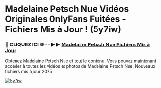 # Madelaine Petsch Nue Vidéos Originales 0nlyFans Fuitées - Fichiers Mis à Jour ! (5y7iw)

<h3>🔴 CLIQUEZ ICI 🌐==►► <a href="https://tinyurl.com/2pmr4ezf" rel="nofollow">Madelaine Petsch Nue Fichiers Mis à Jour</a></h3>

Obtenez Madelaine Petsch Nue et tout le contenu. Vous pouvez maintenant accéder à toutes les vidéos et photos de Madelaine Petsch Nue. Nouveaux fichiers mis à jour 2025

[![5y7iw](https://i.imgur.com/6SNvagu.gif)](https://tinyurl.com/2pmr4ezf)
